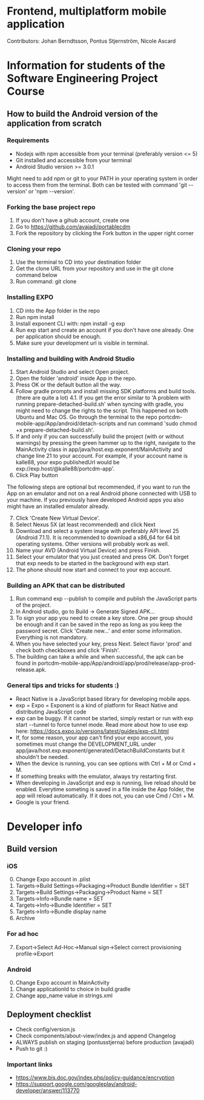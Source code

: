 # Frontend, multiplatform mobile application
Contributors: 
Johan Berndtsson, Pontus Stjernström, Nicole Ascard

# Information for students of the Software Engineering Project Course
## How to build the Android version of the application from scratch
### Requirements
* Nodejs with npm accessible from your terminal (preferably version <= 5)
* Git installed and accessible from your terminal
* Android Studio version >= 3.0.1

Might need to add npm or git to your PATH in your operating system in order to access
them from the terminal. Both can be tested with command 'git --version' or 'npm --version'.

### Forking the base project repo
1. If you don't have a gihub account, create one 
2. Go to https://github.com/avajadi/portablecdm
3. Fork the repository by clicking the Fork button in the upper right corner

### Cloning your repo
1. Use the terminal to CD into your destination folder
2. Get the clone URL from your repository and use in the git clone command below
2. Run command: git clone <your repositry URL>

### Installing EXPO
1. CD into the App folder in the repo
2. Run npm install
3. Install exponent CLI with: npm install -g exp
4. Run exp start and create an account if you don't have one already. One per application should be enough.
5. Make sure your development url is visible in terminal.

### Installing and building with Android Studio
1. Start Android Studio and select Open project.
2. Open the folder 'android' inside App in the repo.
3. Press OK or the default button all the way.
4. Follow gradle prompts and install missing SDK platforms and build tools. (there are quite a lot)
4.1. If you get the error similar to 'A problem with running prepare-detached-build.sh' when syncing with gradle, you might need to change the rights to the script. This happened on both Ubuntu and Mac OS. Go through the terminal to the repo portcdm-mobile-app/App/android/detach-scripts and run command 'sudo chmod +x prepare-detached-build.sh'.
5. If and only if you can successfully build the project (with or without warnings) by pressing the green hammer up to the right, navigate to the MainActivity class in app/java/host.exp.exponent/MainActivity and change line 21 to your account. For example, if your account name is kalle88, your expo publishedUrl would be exp://exp.host/@kalle88/portcdm-app'.
6. Click Play button

The following steps are optional but recommended, if you want to run the App on an emulator and not on a real Android phone connected with USB to your machine. If you previously have developed 
Android apps you also might have an installed emulator already.

7. Click 'Create New Virtual Device'.
8. Select Nexus 5X (at least recommended) and click Next
9. Download and select a system image with preferably API level 25 (Android 7.1.1). It is recommended to download a x86_64 for 64 bit operating systems. Other versions will probably work as well.
10. Name your AVD (Android Virtual Device) and press Finish.
11. Select your emulator that you just created and press OK. Don't forget that exp needs to be started in the background with exp start.
12. The phone should now start and connect to your exp account.

### Building an APK that can be distributed
1. Run command exp --publish to compile and publish the JavaScript parts of the project.
2. In Android studio, go to Build -> Generate Signed APK...
3. To sign your app you need to create a key store. One per group should be enough and it can be saved in the repo as long as you keep the password secret. Click 'Create new...' and enter some information. Everything is not mandatory.
4. When you have selected your key, press Next. Select flavor 'prod' and check both checkboxes and click 'Finish'.
5. The building can take a while and when successful, the apk can be found in portcdm-mobile-app/App/android/app/prod/release/app-prod-release.apk.

### General tips and tricks for students :)
* React Native is a JavaScript based library for developing mobile apps.
* exp = Expo = Exponent is a kind of platform for React Native and distributing JavaScript code
* exp can be buggy. If it cannot be started, simply restart or run with exp start --tunnel to force tunnel mode. Read more about how to use exp here: https://docs.expo.io/versions/latest/guides/exp-cli.html
* If, for some reason, your app can't find your expo account, you sometimes must change the DEVELOPMENT_URL under app/java/host.exp.exponent/generated/DetachBuildConstants but it shouldn't be needed.
* When the device is running, you can see options with Ctrl + M or Cmd + M.
* If something breaks with the emulator, always try restarting first.
* When developing in JavaScript and exp is running, live reload should be enabled. Everytime someting is saved in a file inside the App folder, the app will reload automatically. If it does not, you can use Cmd / Ctrl + M.
* Google is your friend.



# Developer info
## Build version
### iOS
0. Change Expo account in .plist
1. Targets->Build Settings->Packaging->Product Bundle Idenfifier = SET
2. Targets->Build Settings->Packaging->Product Name = SET
3. Targets->Info->Bundle name = SET
4. Targets->Info->Bundle Identifier = SET
5. Targets->Info->Bundle display name
6. Archive
### For ad hoc
7. Export->Select Ad-Hoc->Manual sign->Select correct provisioning profile->Export

### Android
0. Change Expo account in MainActivity
1. Change applicationId to choice in build.gradle
2. Change app_name value in strings.xml

## Deployment checklist
* Check config/version.js
* Check components/about-view/index.js and append Changelog
* ALWAYS publish on staging (pontusstjerna) before production (avajadi)
* Push to git :)

### Important links
* https://www.bis.doc.gov/index.php/policy-guidance/encryption
* https://support.google.com/googleplay/android-developer/answer/113770
